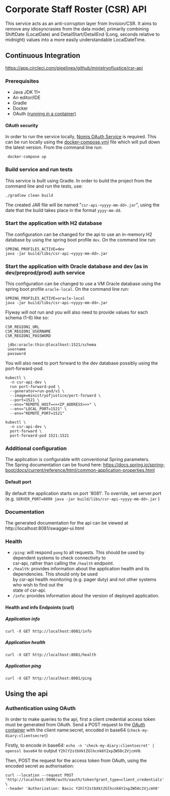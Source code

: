 # Corporate Staff Roster (CSR) API
This service acts as an anti-corrupton layer from Invision/CSR.
It aims to remove any idiosyncrasies from the data model, primarily combining ShiftDate (LocatDate) and DetailStart/DetailEnd (Long, seconds relative to midnight) values into a more easily understandable LocalDateTime.

## Continuous Integration  
https://app.circleci.com/pipelines/github/ministryofjustice/csr-api

### Prerequisites  
* Java JDK 11+  
* An editor/IDE
* Gradle  
* Docker  
* OAuth  [(running in a container)](#oauth-security)
  
#### OAuth security  
In order to run the service locally, [Nomis OAuth Service](https://github.com/ministryofjustice/nomis-oauth2-server/) is required. This can be run locally using the [docker-compose.yml](docker-compose.yml) file which will pull down the latest version.  From the command line run:
  
```
 docker-compose up 
```  

### Build service and run tests  
This service is built using Gradle. In order to build the project from the command line and run the tests, use:
```  
./gradlew clean build  
```  
The created JAR file will be named "`csr-api-<yyyy-mm-dd>.jar`", using the date that the build takes place in the format `yyyy-mm-dd`. 

### Start the application with H2 database  
The configuration can be changed for the api to use an in-memory H2 database by using the spring boot profile `dev`. On the command line run:
  ```  
SPRING_PROFILES_ACTIVE=dev 
java -jar build/libs/csr-api-<yyyy-mm-dd>.jar  
```  

### Start the application with Oracle database and dev (as in dev/preprod/prod) auth service  
This configuration can be changed to use a VM Oracle database using the spring boot profile `oracle-local`.  On the command line run:
  ```  
SPRING_PROFILES_ACTIVE=oracle-local 
java -jar build/libs/csr-api-<yyyy-mm-dd>.jar  
```  
Flyway will not run and you will also need to provide values for each schema (1-6) like so:

 ```
 CSR_REGION1_URL
 CSR_REGION1_USERNAME
 CSR_REGION1_PASSWORD
```

```
 jdbc:oracle:thin:@localhost:1521/schema
 username
 password
```

You will also need to port forward to the dev database possibly using the port-forward-pod.

```
kubectl \
  -n csr-api-dev \
  run port-forward-pod \
  --generator=run-pod/v1 \
  --image=ministryofjustice/port-forward \
  --port=1521 \
  --env="REMOTE_HOST=<<<IP_ADDRESS>>>" \
  --env="LOCAL_PORT=1521" \
  --env="REMOTE_PORT=1521"
  
kubectl \
  -n csr-api-dev \
  port-forward \
  port-forward-pod 1521:1521
```

### Additional configuration  
The application is configurable with conventional Spring parameters.  
The Spring documentation can be found here: https://docs.spring.io/spring-boot/docs/current/reference/html/common-application-properties.html  
  
#### Default port  
By default the application starts on port '8081'. To override, set server.port (e.g. `SERVER_PORT=8099 java -jar build/libs/csr-api-<yyyy-mm-dd>.jar` )  
  
### Documentation  
The generated documentation for the api can be viewed at http://localhost:8081/swagger-ui.html  
  
### Health  
  
- `/ping`: will respond `pong` to all requests.  This should be used by dependent systems to check connectivity to   
csr-api, rather than calling the `/health` endpoint.  
- `/health`: provides information about the application health and its dependencies.  This should only be used  
by csr-api health monitoring (e.g. pager duty) and not other systems who wish to find out the   
state of csr-api.  
- `/info`: provides information about the version of deployed application.  
  
#### Health and info Endpoints (curl)  
  
##### Application info  
```  
curl -X GET http://localhost:8081/info  
```  
  
##### Application health  
```  
curl -X GET http://localhost:8081/health  
```  
  
##### Application ping  
```  
curl -X GET http://localhost:8081/ping  
```  
[comment]: <> (mention H2 console endpoint)

## Using the api  
  
### Authentication using OAuth
In order to make queries to the api, first a client credential access token must be generated from OAuth. Send a POST request to the [OAuth container](#oauth-security) with the client name:secret, encoded in base64 (`check-my-diary:clientsecret`)

Firstly, to encode in base64: `echo -n 'check-my-diary:clientsecret' | openssl base64` to output `Y2hlY2stbXktZGlhcnk6Y2xpZW50c2VjcmV0`. 

 Then, POST the request for the access token from OAuth, using the encoded secret as authorisation:
 ```
 curl --location --request POST 'http://localhost:9090/auth/oauth/token?grant_type=client_credentials' \
 --header 'Authorization: Basic Y2hlY2stbXktZGlhcnk6Y2xpZW50c2VjcmV0'
```

